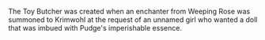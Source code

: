 The Toy Butcher was created when an enchanter from Weeping Rose was summoned to Krimwohl at the request of an unnamed girl who wanted a doll that was imbued with Pudge's imperishable essence.